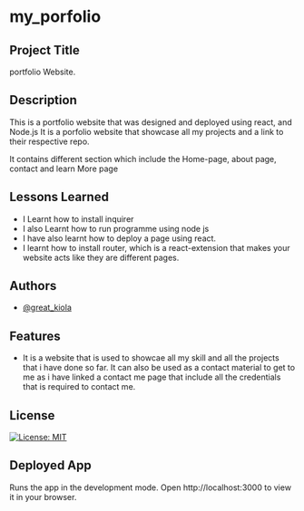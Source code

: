 # my_porfolio



## Project Title
portfolio Website.

## Description
This is a portfolio website that was designed and deployed using react, and Node.js
It is a porfolio website that showcase all my projects and a link to their respective repo.

It contains different section which include the Home-page, about page, contact and learn More page

## Lessons Learned
- I Learnt how to install inquirer
- I also Learnt how to run programme using node js
- I have also learnt how to deploy a page using react.
- I learnt how to install router, which is a react-extension that makes your website acts
like they are different pages.

## Authors
- [@great_kiola](https://github.com/Great-kiola)

## Features
- It is a website that is used to showcae all my skill and all the projects that i have done so far.
It can also be used as a contact material to get to me as i have linked a contact me page that include all
the credentials that is required to contact me.

## License
[![License: MIT](https://img.shields.io/badge/License-MIT-yellow.svg)](https://opensource.org/licenses/MIT)

## Deployed App
Runs the app in the development mode.
Open http://localhost:3000 to view it in your browser.